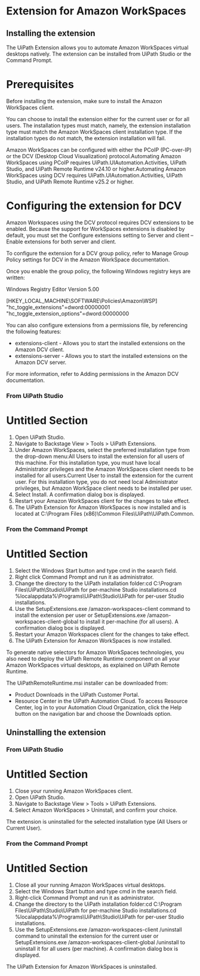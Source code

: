﻿# Extension for Amazon WorkSpaces


## Installing the extension

The UiPath Extension allows you to automate Amazon WorkSpaces virtual desktops natively. The extension can be installed from UiPath Studio or the Command Prompt.

# Prerequisites

Before installing the extension, make sure to install the Amazon WorkSpaces client.

You can choose to install the extension either for the current user or for all users. The installation types must match, namely, the extension installation type must match the Amazon WorkSpaces client installation type. If the installation types do not match, the extension installation will fail.

Amazon WorkSpaces can be configured with either the PCoIP (PC-over-IP) or the DCV (Desktop Cloud Visualization) protocol.Automating Amazon WorkSpaces using PCoIP requires UiPath.UIAutomation.Activities, UiPath Studio, and UiPath Remote Runtime v24.10 or higher.Automating Amazon WorkSpaces using DCV requires UiPath.UIAutomation.Activities, UiPath Studio, and UiPath Remote Runtime v25.2 or higher.

# Configuring the extension for DCV

Amazon Workspaces using the DCV protocol requires DCV extensions to be enabled. Because the support for WorkSpaces extensions is disabled by default, you must set the Configure extensions setting to Server and client – Enable extensions for both server and client.

To configure the extension for a DCV group policy, refer to Manage Group Policy settings for DCV in the Amazon WorkSpace documentation.

Once you enable the group policy, the following Windows registry keys are written:

Windows Registry Editor Version 5.00  

[HKEY_LOCAL_MACHINE\SOFTWARE\Policies\Amazon\WSP] "hc_toggle_extensions"=dword:00000001 "hc_toggle_extension_options"=dword:00000000

You can also configure extensions from a permissions file, by referencing the following features:

* extensions-client - Allows you to start the installed extensions on the Amazon DCV client.
* extensions-server - Allows you to start the installed extensions on the Amazon DCV server.

For more information, refer to Adding permissions in the Amazon DCV documentation.


### From UiPath Studio

# Untitled Section

1. Open UiPath Studio.
2. Navigate to Backstage View > Tools > UiPath Extensions.
3. Under Amazon WorkSpaces, select the preferred installation type from the drop-down menu:All Users to install the extension for all users of this machine. For this installation type, you must have local Administrator privileges and the Amazon WorkSpaces client needs to be installed for all users.Current User to install the extension for the current user. For this installation type, you do not need local Administrator privileges, but Amazon WorkSpace client needs to be installed per user.
4. Select Install. A confirmation dialog box is displayed.
5. Restart your Amazon WorkSpaces client for the changes to take effect.
6. The UiPath Extension for Amazon WorkSpaces is now installed and is located at C:\Program Files (x86)\Common Files\UiPath\UiPath.Common\.


### From the Command Prompt

# Untitled Section

1. Select the Windows Start button and type cmd in the search field.
2. Right click Command Prompt and run it as administrator.
3. Change the directory to the UiPath installation folder:cd C:\Program Files\UiPath\Studio\UiPath for per-machine Studio installations.cd %localappdata%\Programs\UiPath\Studio\UiPath for per-user Studio installations.
4. Use the SetupExtensions.exe /amazon-workspaces-client command to install the extension per user or SetupExtensions.exe /amazon-workspaces-client-global to install it per-machine (for all users). A confirmation dialog box is displayed.
5. Restart your Amazon Workspaces client for the changes to take effect.
6. The UiPath Extension for Amazon WorkSpaces is now installed.

To generate native selectors for Amazon WorkSpaces technologies, you also need to deploy the UiPath Remote Runtime component on all your Amazon WorkSpaces virtual desktops, as explained on UiPath Remote Runtime.

The UiPathRemoteRuntime.msi installer can be downloaded from:

* Product Downloads in the UiPath Customer Portal.
* Resource Center in the UiPath Automation Cloud. To access Resource Center, log in to your Automation Cloud Organization, click the Help button on the navigation bar and choose the Downloads option.


## Uninstalling the extension




### From UiPath Studio

# Untitled Section

1. Close your running Amazon WorkSpaces client.
2. Open UiPath Studio.
3. Navigate to Backstage View > Tools > UiPath Extensions.
4. Select Amazon WorkSpaces > Uninstall, and confirm your choice.

The extension is uninstalled for the selected installation type (All Users or Current User).


### From the Command Prompt

# Untitled Section

1. Close all your running Amazon WorkSpaces virtual desktops.
2. Select the Windows Start button and type cmd in the search field.
3. Right-click Command Prompt and run it as administrator.
4. Change the directory to the UiPath installation folder:cd C:\Program Files\UiPath\Studio\UiPath for per-machine Studio installations.cd %localappdata%\Programs\UiPath\Studio\UiPath for per-user Studio installations.
5. Use the SetupExtensions.exe /amazon-workspaces-client /uninstall command to uninstall the extension for the current user or SetupExtensions.exe /amazon-workspaces-client-global /uninstall to uninstall it for all users (per machine). A confirmation dialog box is displayed.

The UiPath Extension for Amazon WorkSpaces is uninstalled.

